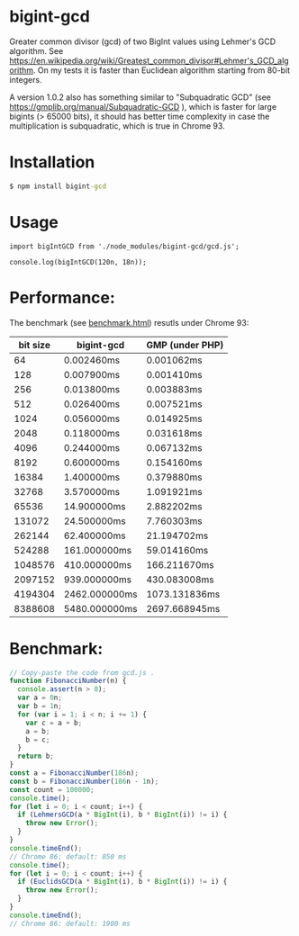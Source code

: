 # bigint-gcd
Greater common divisor (gcd) of two BigInt values using Lehmer's GCD algorithm.
See https://en.wikipedia.org/wiki/Greatest_common_divisor#Lehmer's_GCD_algorithm.
On my tests it is faster than Euclidean algorithm starting from 80-bit integers.

A version 1.0.2 also has something similar to "Subquadratic GCD" (see https://gmplib.org/manual/Subquadratic-GCD ),
which is faster for large bigints (> 65000 bits), it should has better time complexity in case 
the multiplication is subquadratic, which is true in Chrome 93.

Installation
============

```cmd
$ npm install bigint-gcd
```

Usage
=====

```
import bigIntGCD from './node_modules/bigint-gcd/gcd.js';

console.log(bigIntGCD(120n, 18n));
```


Performance:
============

The benchmark (see [benchmark.html](benchmark.html)) resutls under Chrome 93:

| bit size|    bigint-gcd | GMP (under PHP) |
| ------- | ------------- | --------------- |
|      64 |    0.002460ms |    0.001062ms   |
|     128 |    0.007900ms |    0.001410ms   |
|     256 |    0.013800ms |    0.003883ms   |
|     512 |    0.026400ms |    0.007521ms   |
|    1024 |    0.056000ms |    0.014925ms   |
|    2048 |    0.118000ms |    0.031618ms   |
|    4096 |    0.244000ms |    0.067132ms   |
|    8192 |    0.600000ms |    0.154160ms   |
|   16384 |    1.400000ms |    0.379880ms   |
|   32768 |    3.570000ms |    1.091921ms   |
|   65536 |   14.900000ms |    2.882202ms   |
|  131072 |   24.500000ms |    7.760303ms   |
|  262144 |   62.400000ms |   21.194702ms   |
|  524288 |  161.000000ms |   59.014160ms   |
| 1048576 |  410.000000ms |  166.211670ms   |
| 2097152 |  939.000000ms |  430.083008ms   |
| 4194304 | 2462.000000ms | 1073.131836ms   |
| 8388608 | 5480.000000ms | 2697.668945ms   |


Benchmark:
==========

```javascript
// Copy-paste the code from gcd.js .
function FibonacciNumber(n) {
  console.assert(n > 0);
  var a = 0n;
  var b = 1n;
  for (var i = 1; i < n; i += 1) {
    var c = a + b;
    a = b;
    b = c;
  }
  return b;
}
const a = FibonacciNumber(186n);
const b = FibonacciNumber(186n - 1n);
const count = 100000;
console.time();
for (let i = 0; i < count; i++) {
  if (LehmersGCD(a * BigInt(i), b * BigInt(i)) != i) {
    throw new Error();
  }
}
console.timeEnd();
// Chrome 86: default: 850 ms
console.time();
for (let i = 0; i < count; i++) {
  if (EuclidsGCD(a * BigInt(i), b * BigInt(i)) != i) {
    throw new Error();
  }
}
console.timeEnd();
// Chrome 86: default: 1900 ms
```
